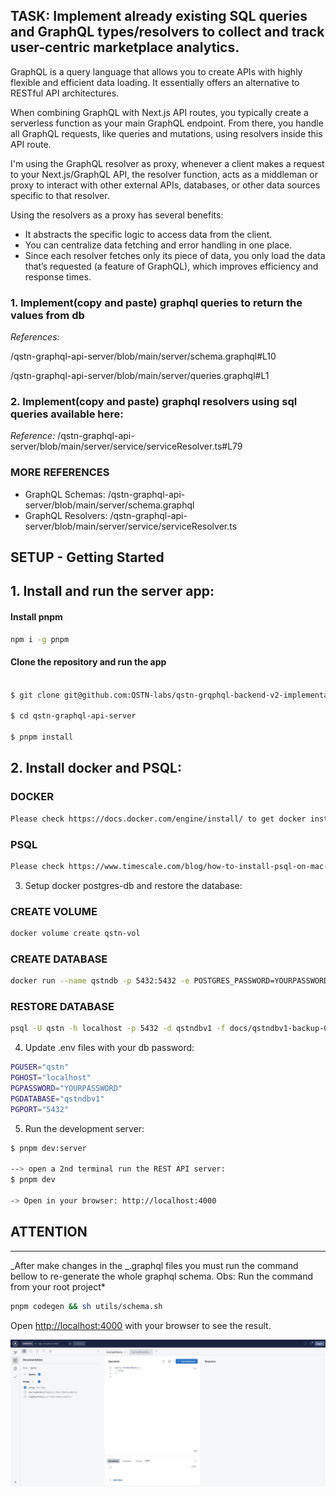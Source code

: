 ## TASK: Implement already existing SQL queries and GraphQL types/resolvers to collect and track user-centric marketplace analytics. 

GraphQL is a query language that allows you to create APIs with highly flexible and efficient data loading. It essentially offers an alternative to RESTful API architectures.

When combining GraphQL with Next.js API routes, you typically create a serverless function as your main GraphQL endpoint. From there, you handle all GraphQL requests, like queries and mutations, using resolvers inside this API route.

I'm using the GraphQL resolver as proxy, whenever a client makes a request to your Next.js/GraphQL API, the resolver function, acts as a middleman or proxy to interact with other external APIs, databases, or other data sources specific to that resolver.

Using the resolvers as a proxy has several benefits:

- It abstracts the specific logic to access data from the client.
- You can centralize data fetching and error handling in one place.
- Since each resolver fetches only its piece of data, you only load the data that’s requested (a feature of GraphQL), which improves efficiency and response times.

### 1. Implement(copy and paste) graphql queries to return the values from db

_References:_

/qstn-graphql-api-server/blob/main/server/schema.graphql#L10

/qstn-graphql-api-server/blob/main/server/queries.graphql#L1

### 2. Implement(copy and paste) graphql resolvers using sql queries available here:

_Reference:_
/qstn-graphql-api-server/blob/main/server/service/serviceResolver.ts#L79


### MORE REFERENCES

- GraphQL Schemas: /qstn-graphql-api-server/blob/main/server/schema.graphql
- GraphQL Resolvers: /qstn-graphql-api-server/blob/main/server/service/serviceResolver.ts


## SETUP - Getting Started

## 1. Install and run the server app:

#### Install pnpm
```sh
npm i -g pnpm
```

#### Clone the repository and run the app
```sh

$ git clone git@github.com:QSTN-labs/qstn-grqphql-backend-v2-implementation.git

$ cd qstn-graphql-api-server

$ pnpm install
```

## 2. Install docker and PSQL:

### DOCKER

```bash
Please check https://docs.docker.com/engine/install/ to get docker installed
```

### PSQL

```bash
Please check https://www.timescale.com/blog/how-to-install-psql-on-mac-ubuntu-debian-windows/
```

3. Setup docker postgres-db and restore the database:

### CREATE VOLUME

```bash
docker volume create qstn-vol
```

### CREATE DATABASE

```bash
docker run --name qstndb -p 5432:5432 -e POSTGRES_PASSWORD=YOURPASSWORD -e POSTGRES_USER=qstn -e POSTGRES_DB=qstndbv1 -v qstn-vol:/var/lib/postgresql/data -d postgres:15.3-alpine3.18
```

### RESTORE DATABASE

```bash
psql -U qstn -h localhost -p 5432 -d qstndbv1 -f docs/qstndbv1-backup-030723.sql
```

4. Update .env files with your db password:

```bash
PGUSER="qstn"
PGHOST="localhost"
PGPASSWORD="YOURPASSWORD"
PGDATABASE="qstndbv1"
PGPORT="5432"
```

5. Run the development server:

```bash
$ pnpm dev:server

--> open a 2nd terminal run the REST API server:
$ pnpm dev

-> Open in your browser: http://localhost:4000 
```

## ATTENTION

---

_After make changes in the _.graphql files you must run the command bellow to re-generate the whole graphql schema. Obs: Run the command from your root project\*

```bash
pnpm codegen && sh utils/schema.sh
```


Open [http://localhost:4000](http://localhost:4000) with your browser to see the result.

<p align="center">
  <img src="docs/apollo_ide.jpg" alt="GraphQL running">
</p>

